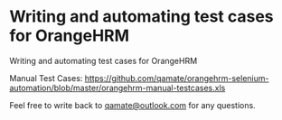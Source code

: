 Writing and automating test cases for OrangeHRM
===============

Writing and automating test cases for OrangeHRM

Manual Test Cases:
https://github.com/qamate/orangehrm-selenium-automation/blob/master/orangehrm-manual-testcases.xls

Feel free to write back to qamate@outlook.com for any questions.